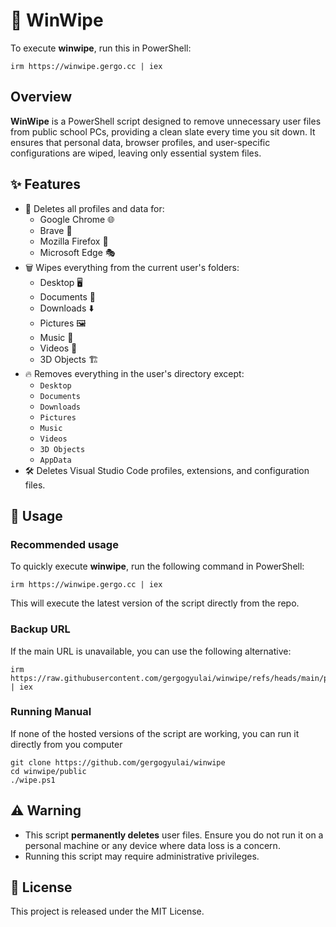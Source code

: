 # 🧹 WinWipe

To execute **winwipe**, run this in PowerShell:
```
irm https://winwipe.gergo.cc | iex
```

## Overview
**WinWipe** is a PowerShell script designed to remove unnecessary user files from public school PCs, providing a clean slate every time you sit down. It ensures that personal data, browser profiles, and user-specific configurations are wiped, leaving only essential system files.

## ✨ Features
- 🚫 Deletes all profiles and data for:
  - Google Chrome 🌐
  - Brave 🦁
  - Mozilla Firefox 🦊
  - Microsoft Edge 🎭
- 🗑 Wipes everything from the current user's folders:
  - Desktop 🖥
  - Documents 📄
  - Downloads ⬇️
  - Pictures 🖼
  - Music 🎵
  - Videos 🎥
  - 3D Objects 🏗
- 🔥 Removes everything in the user's directory except:
  - `Desktop`
  - `Documents`
  - `Downloads`
  - `Pictures`
  - `Music`
  - `Videos`
  - `3D Objects`
  - `AppData`
- 🛠 Deletes Visual Studio Code profiles, extensions, and configuration files.

## 🚀 Usage

### Recommended usage
To quickly execute **winwipe**, run the following command in PowerShell:
```
irm https://winwipe.gergo.cc | iex
```
This will execute the latest version of the script directly from the repo.

### Backup URL
If the main URL is unavailable, you can use the following alternative:
```
irm https://raw.githubusercontent.com/gergogyulai/winwipe/refs/heads/main/public/wipe.ps1 | iex
```
### Running Manual
If none of the hosted versions of the script are working, you can run it directly from you computer
```
git clone https://github.com/gergogyulai/winwipe
cd winwipe/public
./wipe.ps1
```

## ⚠️ Warning
- This script **permanently deletes** user files. Ensure you do not run it on a personal machine or any device where data loss is a concern.
- Running this script may require administrative privileges.

## 📜 License
This project is released under the MIT License.

